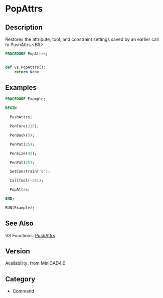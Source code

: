 # PopAttrs

## Description
Restores the attribute, tool, and constraint settings saved by an earlier call to PushAttrs.&lt;BR&gt;


```pascal
PROCEDURE PopAttrs;
```

```python

def vs.PopAttrs():
    return None
```

## Examples
```pascal
PROCEDURE Example;

BEGIN

  PushAttrs;

  PenFore(215);

  PenBack(5);

  PenPat(25);

  PenSize(42);

  PenPat(25);

  SetConstrain('q');

  CallTool(-201);

  PopAttrs;

END;

RUN(Example);
```

## See Also
VS Functions:
[PushAttrs](PushAttrs.md)

## Version
Availability: from MiniCAD4.0
## Category
* Command

